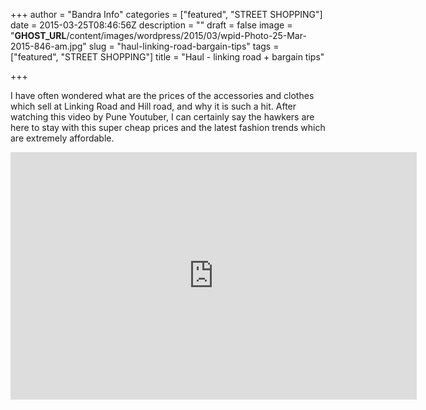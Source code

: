 +++
author = "Bandra Info"
categories = ["featured", "STREET SHOPPING"]
date = 2015-03-25T08:46:56Z
description = ""
draft = false
image = "__GHOST_URL__/content/images/wordpress/2015/03/wpid-Photo-25-Mar-2015-846-am.jpg"
slug = "haul-linking-road-bargain-tips"
tags = ["featured", "STREET SHOPPING"]
title = "Haul - linking road + bargain tips"

+++


<p> I have often wondered what are the prices of the accessories and clothes which sell at Linking Road and Hill road, and why it is such a hit. After watching this video by Pune Youtuber, I can certainly say the hawkers are here to stay with this super cheap prices and the latest fashion trends which are extremely affordable. </p>
<div class="separator" style="text-align: center;"><iframe title="YouTube video player" class="youtube-player" type="text/html" width="650" height="396" src="https://www.youtube.com/embed/gPLWl_eqp90" frameborder="0" allowfullscreen=""></iframe></div>
<p>&nbsp;</p>




